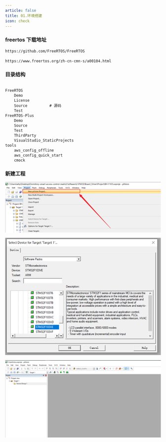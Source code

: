 ```yaml
---
article: false
title: 01.环境搭建
icon: check
---
```


### freertos 下载地址
```text
https://github.com/FreeRTOS/FreeRTOS

https://www.freertos.org/zh-cn-cmn-s/a00104.html

```

### 目录结构 
```text

FreeRTOS
    Demo
    License
    Source          # 源码
    Test
FreeRTOS-Plus
    Demo
    Source
    Test
    ThirdParty
    VisualStudio_StaticProjects
tools
    aws_config_offline
    aws_config_quick_start
    cmock
```

### 新建工程

![01img.png](./img/01img.png)


![02img.png](./img/02img.png)


![03img.png](./img/03img.png)




